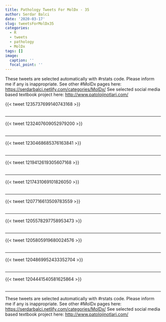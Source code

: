 ```yaml
---
title: Pathology Tweets For MolDx - 35
author: Serdar Balci
date: '2020-03-17'
slug: tweetsForMolDx35
categories:
  - R
  - tweets
  - pathology
  - MolDx
tags: []
image:
  caption: ''
  focal_point: ''
---
```



These tweets are selected automatically with #rstats code. Please inform me if any is inappropriate.
See other #MolDx pages here: https://serdarbalci.netlify.com/categories/MolDx/ 
See selected social media based textbook project here: http://www.patolojinotlari.com/

{{< tweet 1235737699140743168 >}}
<br>
<br>
<hr>
{{< tweet 1232407609052979200 >}}
<br>
<br>
<hr>
{{< tweet 1230468685376163841 >}}
<br>
<br>
<hr>
{{< tweet 1219412619305607168 >}}
<br>
<br>
<hr>
{{< tweet 1217431069101826050 >}}
<br>
<br>
<hr>
{{< tweet 1207716613509783559 >}}
<br>
<br>
<hr>
{{< tweet 1205578297758953473 >}}
<br>
<br>
<hr>
{{< tweet 1205805919680024576 >}}
<br>
<br>
<hr>
{{< tweet 1204869952433352704 >}}
<br>
<br>
<hr>
{{< tweet 1204441540581625864 >}}
<br>
<br>
<hr>


These tweets are selected automatically with #rstats code. Please inform me if any is inappropriate.
See other #MolDx pages here: https://serdarbalci.netlify.com/categories/MolDx/ 
See selected social media based textbook project here: http://www.patolojinotlari.com/
